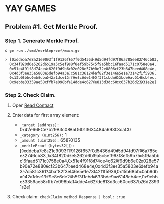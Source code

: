 # YAY GAMES

## Problem #1. Get Merkle Proof.

### Step 1. Generate Merkle Proof.

```Bash
$ go run ./cmd/merkleproof/main.go

> [0xddeba7e8a21e9093f1f9126f657f0d5436d49d5d94fd97f06a785ee82746cb83,
  0x34f820d6e5262d6b19a5c5ef998f8ef59b75c5f9a5bbc16faad5171c0758e0a4,
  0x51e4f91f8d74ce4c620f9d9b6e02e028e57b90e72e8806cf23b647beed468e4e,
  0x4d3f3ee35a5803e6defb94a3e7c581c36124baf82f3e146e5e1e73142f1f5936,
  0x15b68bbc0ab9dba042a1dce13ff9e8c6de24b5f3f1cbda633bde9ac6148cb4ec,
  0x9ebbe33359ae58cffb7e098bfa14dde4c627de813d3dc60cc637b26d23931e2e]
```

### Step 2. Check Claim.

1. Open [Read Contract](https://testnet.bscscan.com/address/0xCd71C520CB6358D3B455f1d018813FF667001618#readContract)


2. Enter data for first array element:
   - `_target (address):` 0x42e66ECe2b29B3c08B5D6013634484a69303caC0
   - `_category (uint256):` 1
   - `_amount (uint256):` 65870135
   - `_merkleProof (bytes32[]):` [0xddeba7e8a21e9093f1f9126f657f0d5436d49d5d94fd97f06a785ee82746cb83,0x34f820d6e5262d6b19a5c5ef998f8ef59b75c5f9a5bbc16faad5171c0758e0a4,0x51e4f91f8d74ce4c620f9d9b6e02e028e57b90e72e8806cf23b647beed468e4e,0x4d3f3ee35a5803e6defb94a3e7c581c36124baf82f3e146e5e1e73142f1f5936,0x15b68bbc0ab9dba042a1dce13ff9e8c6de24b5f3f1cbda633bde9ac6148cb4ec,0x9ebbe33359ae58cffb7e098bfa14dde4c627de813d3dc60cc637b26d23931e2e]


3. Check claim: `checkClaim method Response | bool: true`

